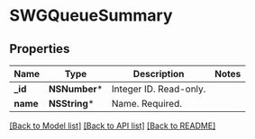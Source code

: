 # SWGQueueSummary

## Properties
Name | Type | Description | Notes
------------ | ------------- | ------------- | -------------
**_id** | **NSNumber*** | Integer ID. Read-only. | 
**name** | **NSString*** | Name. Required. | 

[[Back to Model list]](../README.md#documentation-for-models) [[Back to API list]](../README.md#documentation-for-api-endpoints) [[Back to README]](../README.md)



